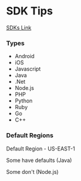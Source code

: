 # SDK Tips 
[SDKs Link](https://aws.amazon.com/tools/)

### Types 
* Android
* iOS 
* Javascript
* Java 
* .Net
* Node.js
* PHP
* Python
* Ruby
* Go
* C++

### Default Regions 
Default Region - US-EAST-1

Some have defaults (Java)

Some don't (Node.js)
